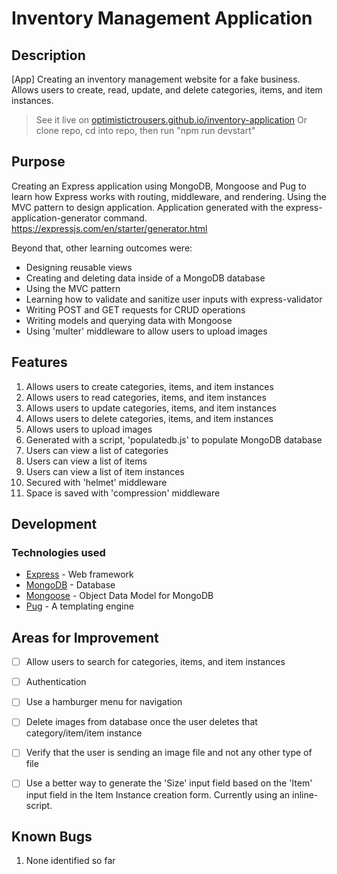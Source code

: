 # Inventory Management Application

## Description

[App] Creating an inventory management website for a fake business. Allows users to create, read, update, and delete categories, items, and item instances.

> See it live on [optimistictrousers.github.io/inventory-application](https://optimistictrousers.github.io/inventory-application/)
> Or clone repo, cd into repo, then run "npm run devstart"

## Purpose

Creating an Express application using MongoDB, Mongoose and Pug to learn how Express works with routing, middleware, and rendering. Using the MVC pattern to design application. Application generated with the express-application-generator command. https://expressjs.com/en/starter/generator.html

Beyond that, other learning outcomes were:

- Designing reusable views
- Creating and deleting data inside of a MongoDB database
- Using the MVC pattern
- Learning how to validate and sanitize user inputs with express-validator
- Writing POST and GET requests for CRUD operations
- Writing models and querying data with Mongoose
- Using 'multer' middleware to allow users to upload images

## Features

1. Allows users to create categories, items, and item instances
2. Allows users to read categories, items, and item instances
3. Allows users to update categories, items, and item instances
4. Allows users to delete categories, items, and item instances
5. Allows users to upload images
6. Generated with a script, 'populatedb.js' to populate MongoDB database
7. Users can view a list of categories
8. Users can view a list of items
9. Users can view a list of item instances
10. Secured with 'helmet' middleware
11. Space is saved with 'compression' middleware

## Development

### Technologies used

- [Express](https://expressjs.com/) - Web framework
- [MongoDB](https://www.mongodb.com/) - Database
- [Mongoose](https://mongoosejs.com/docs/) - Object Data Model for MongoDB
- [Pug](https://pugjs.org/api/getting-started.html) - A templating engine

## Areas for Improvement

* [ ] Allow users to search for categories, items, and item instances
* [ ] Authentication
* [ ] Use a hamburger menu for navigation
* [ ] Delete images from database once the user deletes that category/item/item instance
* [ ] Verify that the user is sending an image file and not any other type of file
* [ ] Use a better way to generate the 'Size' input field based on the 'Item' input field in the Item Instance creation form. Currently using an inline-script.


## Known Bugs

1. None identified so far
